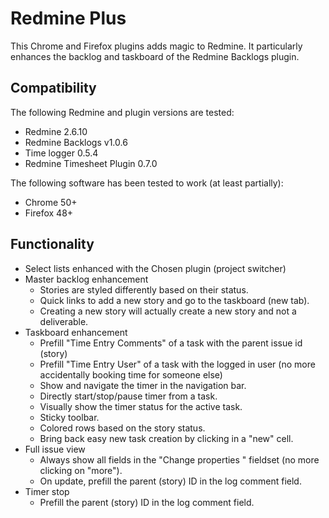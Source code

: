 # Redmine Plus

This Chrome and Firefox plugins adds magic to Redmine. 
It particularly enhances the backlog and taskboard of the Redmine Backlogs plugin.

## Compatibility

The following Redmine and plugin versions are tested:
- Redmine 2.6.10
- Redmine Backlogs v1.0.6
- Time logger 0.5.4
- Redmine Timesheet Plugin 0.7.0

The following software has been tested to work (at least partially):
- Chrome 50+
- Firefox 48+

## Functionality 

- Select lists enhanced with the Chosen plugin (project switcher)
- Master backlog enhancement
    - Stories are styled differently based on their status.
    - Quick links to add a new story and go to the taskboard (new tab).
    - Creating a new story will actually create a new story and not a deliverable.
- Taskboard enhancement
    - Prefill "Time Entry Comments" of a task with the parent issue id (story)
    - Prefill "Time Entry User" of a task with the logged in user (no more accidentally booking time for someone else)
    - Show and navigate the timer in the navigation bar.
    - Directly start/stop/pause timer from a task.
    - Visually show the timer status for the active task.
    - Sticky toolbar.
    - Colored rows based on the story status.
    - Bring back easy new task creation by clicking in a "new" cell.
- Full issue view
    - Always show all fields in the "Change properties " fieldset (no more clicking on "more").
    - On update, prefill the parent (story) ID in the log comment field.
- Timer stop
    - Prefill the parent (story) ID in the log comment field.
